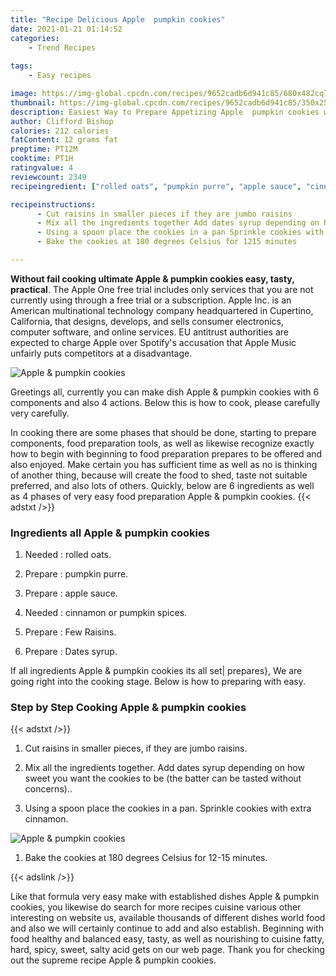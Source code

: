 ```yaml
---
title: "Recipe Delicious Apple  pumpkin cookies"
date: 2021-01-21 01:14:52
categories:
    - Trend Recipes
    
tags:
    - Easy recipes

image: https://img-global.cpcdn.com/recipes/9652cadb6d941c85/680x482cq70/apple-pumpkin-cookies-recipe-main-photo.jpg
thumbnail: https://img-global.cpcdn.com/recipes/9652cadb6d941c85/350x250cq70/apple-pumpkin-cookies-recipe-main-photo.jpg
description: Easiest Way to Prepare Appetizing Apple  pumpkin cookies with 6 ingredients and 4 stages of easy cooking.
author: Clifford Bishop
calories: 212 calories
fatContent: 12 grams fat
preptime: PT12M
cooktime: PT1H
ratingvalue: 4
reviewcount: 2349
recipeingredient: ["rolled oats", "pumpkin purre", "apple sauce", "cinnamon or pumpkin spices", "Few Raisins", "Dates syrup"]

recipeinstructions: 
      - Cut raisins in smaller pieces if they are jumbo raisins 
      - Mix all the ingredients together Add dates syrup depending on how sweet you want the cookies to be the batter can be tasted without concerns 
      - Using a spoon place the cookies in a pan Sprinkle cookies with extra cinnamon 
      - Bake the cookies at 180 degrees Celsius for 1215 minutes

---
```




**Without fail cooking ultimate Apple &amp; pumpkin cookies easy, tasty, practical**. The Apple One free trial includes only services that you are not currently using through a free trial or a subscription. Apple Inc. is an American multinational technology company headquartered in Cupertino, California, that designs, develops, and sells consumer electronics, computer software, and online services. EU antitrust authorities are expected to charge Apple over Spotify&#39;s accusation that Apple Music unfairly puts competitors at a disadvantage.


![Apple &amp; pumpkin cookies](https://img-global.cpcdn.com/recipes/9652cadb6d941c85/680x482cq70/apple-pumpkin-cookies-recipe-main-photo.jpg "Apple &amp; pumpkin cookies")




Greetings all, currently you can make dish Apple &amp; pumpkin cookies with 6 components and also 4 actions. Below this is how to cook, please carefully very carefully.

In cooking there are some phases that should be done, starting to prepare components, food preparation tools, as well as likewise recognize exactly how to begin with beginning to food preparation prepares to be offered and also enjoyed. Make certain you has sufficient time as well as no is thinking of another thing, because will create the food to shed, taste not suitable preferred, and also lots of others. Quickly, below are 6 ingredients as well as 4 phases of very easy food preparation Apple &amp; pumpkin cookies.
{{< adstxt />}}

### Ingredients all Apple &amp; pumpkin cookies


1. Needed  : rolled oats.

1. Prepare  : pumpkin purre.

1. Prepare  : apple sauce.

1. Needed  : cinnamon or pumpkin spices.

1. Prepare  : Few Raisins.

1. Prepare  : Dates syrup.



If all ingredients Apple &amp; pumpkin cookies its all set| prepares}, We are going right into the cooking stage. Below is how to preparing with easy.

### Step by Step Cooking Apple &amp; pumpkin cookies

{{< adstxt />}}


1. Cut raisins in smaller pieces, if they are jumbo raisins.



1. Mix all the ingredients together. Add dates syrup depending on how sweet you want the cookies to be (the batter can be tasted without concerns)..



1. Using a spoon place the cookies in a pan. Sprinkle cookies with extra cinnamon.



![Apple &amp; pumpkin cookies](https://img-global.cpcdn.com/steps/3d50cde6c5136512/160x128cq70/apple-pumpkin-cookies-recipe-step-3-photo.jpg" "Apple &amp; pumpkin cookies")



1. Bake the cookies at 180 degrees Celsius for 12-15 minutes.





{{< adslink />}}

Like that formula very easy make with established dishes Apple &amp; pumpkin cookies, you likewise do search for more recipes cuisine various other interesting on website us, available thousands of different dishes world food and also we will certainly continue to add and also establish. Beginning with food healthy and balanced easy, tasty, as well as nourishing to cuisine fatty, hard, spicy, sweet, salty acid gets on our web page. Thank you for checking out the supreme recipe Apple &amp; pumpkin cookies.
